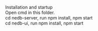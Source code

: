 Installation and startup <br />
  Open cmd in this folder.<br />
  cd nedb-server, run npm install, npm start <br />
  cd nedb-ui, run npm install, npm start<br />

